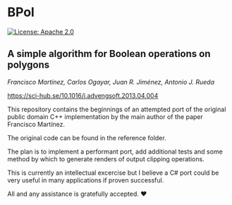 # BPol

[![License: Apache 2.0](https://img.shields.io/badge/license-Apache%202.0-blue.svg)](https://opensource.org/licenses/Apache-2.0)

## A simple algorithm for Boolean operations on polygons  

*Francisco Martínez, Carlos Ogayar, Juan R. Jiménez, Antonio J. Rueda*
  
https://sci-hub.se/10.1016/j.advengsoft.2013.04.004

This repository contains the beginnings of an attempted port of the original public domain C++ implementation by the main author of the paper Francisco Martínez.   

The original code can be found in the reference folder.  
  
The plan is to implement a performant port, add additional tests and some method by which to generate renders of output clipping operations.   
  
This is currently an intellectual excercise but I believe a C# port could be very useful in many applications if proven successful. 
  
All and any assistance is gratefully accepted. :heart:
